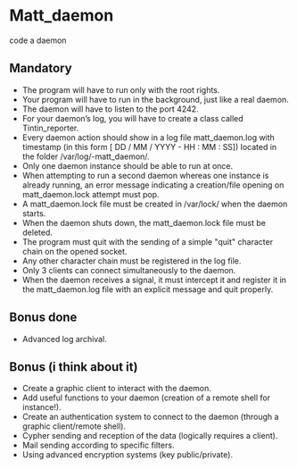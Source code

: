 # Matt_daemon
code a daemon

## Mandatory
- The program will have to run only with the root rights.
- Your program will have to run in the background, just like a real daemon.
- The daemon will have to listen to the port 4242.
- For your daemon’s log, you will have to create a class called Tintin_reporter.
- Every daemon action should show in a log file matt_daemon.log with timestamp (in this form [ DD / MM / YYYY - HH : MM : SS]) located in the folder /var/log/-matt_daemon/.
- Only one daemon instance should be able to run at once.
- When attempting to run a second daemon whereas one instance is already running, an error message indicating a creation/file opening on matt_daemon.lock attempt must pop.
- A matt_daemon.lock file must be created in /var/lock/ when the daemon starts.
- When the daemon shuts down, the matt_daemon.lock file must be deleted.
- The program must quit with the sending of a simple "quit" character chain on the opened socket.
- Any other character chain must be registered in the log file.
- Only 3 clients can connect simultaneously to the daemon.
- When the daemon receives a signal, it must intercept it and register it in the matt_daemon.log file with an explicit message and quit properly.

## Bonus done
- Advanced log archival.

## Bonus (i think about it)
- Create a graphic client to interact with the daemon.
- Add useful functions to your daemon (creation of a remote shell for instance!).
- Create an authentication system to connect to the daemon (through a graphic client/remote shell).
- Cypher sending and reception of the data (logically requires a client).
- Mail sending according to specific filters.
- Using advanced encryption systems (key public/private).
